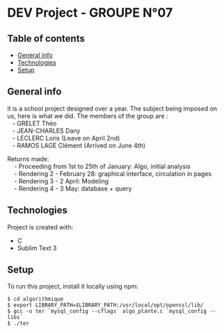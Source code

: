 # DEV Project - GROUPE N°07

## Table of contents
* [General info](#general-info)
* [Technologies](#technologies)
* [Setup](#setup)

## General info
it is a school project designed over a year. The subject being imposed on us, here is what we did. The members of the group are : <br>
&nbsp;&nbsp; - GRELET Théo <br />
&nbsp;&nbsp; - JEAN-CHARLES Dany<br />
&nbsp;&nbsp; - LECLERC Loris (Leave on April 2nd)<br />
&nbsp;&nbsp; - RAMOS LAGE Clément (Arrived on June 4th) <br />

Returns made: <br />
&nbsp; &nbsp; - Proceeding from 1st to 25th of January: Algo, initial analysis <br />
&nbsp; &nbsp; - Rendering 2 - February 28: graphical interface, circulation in pages <br />
&nbsp; &nbsp; - Rendering 3 - 2 April: Modeling <br />
&nbsp; &nbsp; - Rendering 4 - 3 May: database + query <br />


## Technologies
Project is created with:
* C
* Sublim Text 3

	
## Setup
To run this project, install it locally using npm:

```
$ cd algorithmique
$ export LIBRARY_PATH=$LIBRARY_PATH:/usr/local/opt/openssl/lib/
$ gcc -o ter `mysql_config --cflags` algo_plante.c `mysql_config --libs` 
$ ./ter
```
